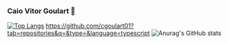 ### Caio Vitor Goulart 👋

[![Top Langs](https://github-readme-stats.vercel.app/api/top-langs/?username=cgoulart01&theme=midnight-purple&show_icons=true&layout=compact)](https://github.com/anuraghazra/github-readme-stats)
https://github.com/cgoulart01?tab=repositories&q=&type=&language=typescript
![Anurag's GitHub stats](https://github-readme-stats.vercel.app/api?username=cgoulart01&theme=midnight-purple&show_icons=true)
